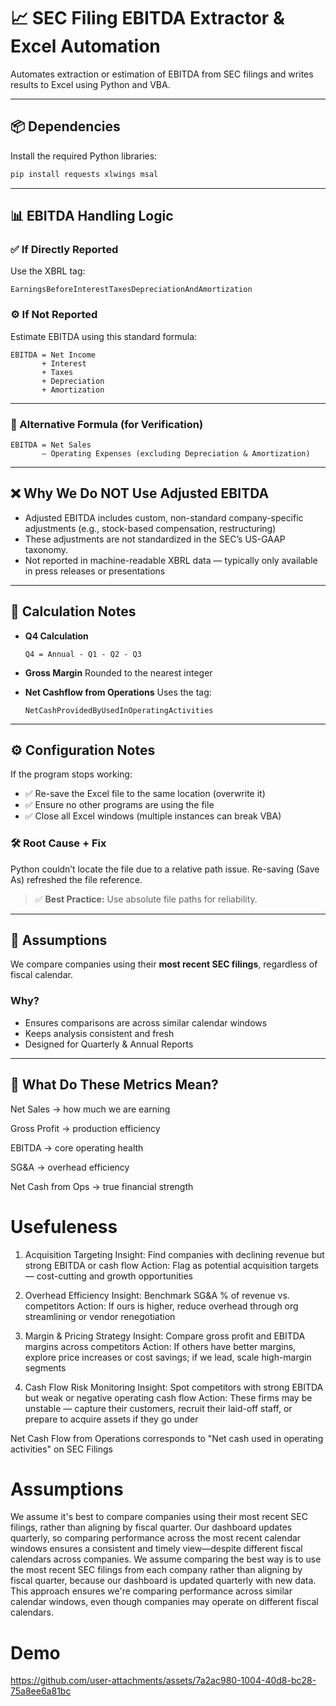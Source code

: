 

# 📈 SEC Filing EBITDA Extractor & Excel Automation

Automates extraction or estimation of EBITDA from SEC filings and writes results to Excel using Python and VBA.

---

## 📦 Dependencies

Install the required Python libraries:

```bash
pip install requests xlwings msal
````

---

## 📊 EBITDA Handling Logic

### ✅ If Directly Reported

Use the XBRL tag:

```
EarningsBeforeInterestTaxesDepreciationAndAmortization
```

### ⚙️ If Not Reported

Estimate EBITDA using this standard formula:

```
EBITDA = Net Income
       + Interest
       + Taxes
       + Depreciation
       + Amortization
```

---

### 🔁 Alternative Formula (for Verification)

```
EBITDA = Net Sales
       – Operating Expenses (excluding Depreciation & Amortization)
```

---

## ❌ Why We Do NOT Use Adjusted EBITDA

* Adjusted EBITDA includes custom, non-standard company-specific adjustments (e.g., stock-based compensation, restructuring)
* These adjustments are not standardized in the SEC’s US-GAAP taxonomy.
* Not reported in machine-readable XBRL data — typically only available in press releases or presentations

---

## 🧮 Calculation Notes

* **Q4 Calculation**

  ```
  Q4 = Annual - Q1 - Q2 - Q3
  ```

* **Gross Margin**
  Rounded to the nearest integer

* **Net Cashflow from Operations**
  Uses the tag:

  ```
  NetCashProvidedByUsedInOperatingActivities
  ```

---

## ⚙️ Configuration Notes

If the program stops working:

* ✅ Re-save the Excel file to the same location (overwrite it)
* ✅ Ensure no other programs are using the file
* ✅ Close all Excel windows (multiple instances can break VBA)

### 🛠 Root Cause + Fix

Python couldn’t locate the file due to a relative path issue. Re-saving (Save As) refreshed the file reference.

> ✅ **Best Practice:** Use absolute file paths for reliability.

---

## 📌 Assumptions

We compare companies using their **most recent SEC filings**, regardless of fiscal calendar.

### Why?

* Ensures comparisons are across similar calendar windows
* Keeps analysis consistent and fresh
* Designed for Quarterly & Annual Reports


---

## 🧠 What Do These Metrics Mean?

Net Sales → how much we are earning

Gross Profit → production efficiency

EBITDA → core operating health

SG&A → overhead efficiency

Net Cash from Ops → true financial strength

# Usefuleness

1. Acquisition Targeting
Insight: Find companies with declining revenue but strong EBITDA or cash flow
Action: Flag as potential acquisition targets — cost-cutting and growth opportunities

2. Overhead Efficiency
Insight: Benchmark SG&A % of revenue vs. competitors
Action: If ours is higher, reduce overhead through org streamlining or vendor renegotiation

3. Margin & Pricing Strategy
Insight: Compare gross profit and EBITDA margins across competitors
Action: If others have better margins, explore price increases or cost savings; if we lead, scale high-margin segments

4. Cash Flow Risk Monitoring
Insight: Spot competitors with strong EBITDA but weak or negative operating cash flow
Action: These firms may be unstable — capture their customers, recruit their laid-off staff, or prepare to acquire assets if they go under


Net Cash Flow from Operations corresponds to "Net cash used in operating activities" on SEC Filings


# Assumptions
We assume it's best to compare companies using their most recent SEC filings, rather than aligning by fiscal quarter. Our dashboard updates quarterly, so comparing performance across the most recent calendar windows ensures a consistent and timely view—despite different fiscal calendars across companies.
We assume comparing the best way is to use the most recent SEC filings from each company rather than aligning by fiscal quarter,
because our dashboard is updated quarterly with new data.
This approach ensures we're comparing performance across similar calendar windows,
even though companies may operate on different fiscal calendars.

# Demo
https://github.com/user-attachments/assets/7a2ac980-1004-40d8-bc28-75a8ee6a81bc

